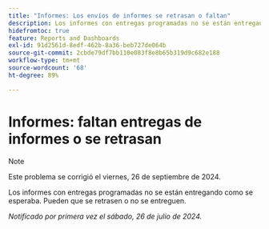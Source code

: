```yaml
---
title: "Informes: Los envíos de informes se retrasan o faltan"
description: Los informes con entregas programadas no se están entregando como se esperaba. Pueden que se retrasen o no se entreguen.
hidefromtoc: true
feature: Reports and Dashboards
exl-id: 91d2561d-8edf-462b-8a36-beb727de064b
source-git-commit: 2cbde79df7bb110e083f8e8b65b319d9c682e188
workflow-type: tm+mt
source-wordcount: '68'
ht-degree: 89%

---
```


# Informes: faltan entregas de informes o se retrasan

>[!NOTE]
>
>Este problema se corrigió el viernes, 26 de septiembre de 2024.

Los informes con entregas programadas no se están entregando como se esperaba. Pueden que se retrasen o no se entreguen.

_Notificado por primera vez el sábado, 26 de julio de 2024._
